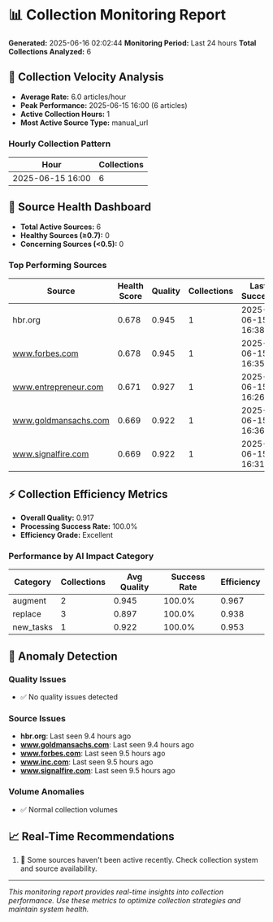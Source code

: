 
# 📊 Collection Monitoring Report

**Generated:** 2025-06-16 02:02:44
**Monitoring Period:** Last 24 hours
**Total Collections Analyzed:** 6

## 🚀 Collection Velocity Analysis

- **Average Rate:** 6.0 articles/hour
- **Peak Performance:** 2025-06-15 16:00 (6 articles)
- **Active Collection Hours:** 1
- **Most Active Source Type:** manual_url

### Hourly Collection Pattern
| Hour | Collections |
|------|-------------|
| 2025-06-15 16:00 | 6 |

## 🏥 Source Health Dashboard

- **Total Active Sources:** 6
- **Healthy Sources (≥0.7):** 0
- **Concerning Sources (<0.5):** 0

### Top Performing Sources
| Source | Health Score | Quality | Collections | Last Success |
|--------|--------------|---------|-------------|--------------|
| hbr.org | 0.678 | 0.945 | 1 | 2025-06-15 16:38 |
| www.forbes.com | 0.678 | 0.945 | 1 | 2025-06-15 16:35 |
| www.entrepreneur.com | 0.671 | 0.927 | 1 | 2025-06-15 16:26 |
| www.goldmansachs.com | 0.669 | 0.922 | 1 | 2025-06-15 16:36 |
| www.signalfire.com | 0.669 | 0.922 | 1 | 2025-06-15 16:31 |

## ⚡ Collection Efficiency Metrics

- **Overall Quality:** 0.917
- **Processing Success Rate:** 100.0%
- **Efficiency Grade:** Excellent

### Performance by AI Impact Category
| Category | Collections | Avg Quality | Success Rate | Efficiency |
|----------|-------------|-------------|--------------|------------|
| augment | 2 | 0.945 | 100.0% | 0.967 |
| replace | 3 | 0.897 | 100.0% | 0.938 |
| new_tasks | 1 | 0.922 | 100.0% | 0.953 |

## 🚨 Anomaly Detection

### Quality Issues
- ✅ No quality issues detected

### Source Issues
- **hbr.org**: Last seen 9.4 hours ago
- **www.goldmansachs.com**: Last seen 9.4 hours ago
- **www.forbes.com**: Last seen 9.5 hours ago
- **www.inc.com**: Last seen 9.5 hours ago
- **www.signalfire.com**: Last seen 9.5 hours ago

### Volume Anomalies
- ✅ Normal collection volumes


## 📈 Real-Time Recommendations

1. 📡 Some sources haven't been active recently. Check collection system and source availability.


---

*This monitoring report provides real-time insights into collection performance. Use these metrics to optimize collection strategies and maintain system health.*
